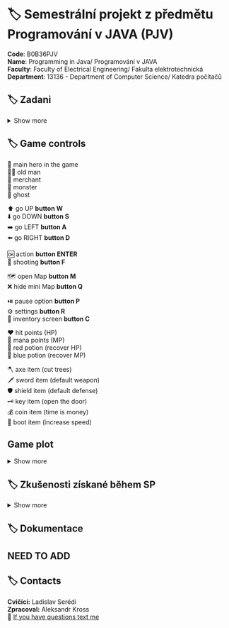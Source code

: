 # :label: Semestrální projekt z předmětu Programování v JAVA  (PJV)

**Code**: B0B36PJV <br>
**Name**: Programming in Java/ Programování v JAVA <br>
**Faculty**: Faculty of Electrical Engineering/ Fakulta elektrotechnická <br>
**Department**: 13136 - Department of Computer Science/ Katedra počítačů <br>


## :label: Zadani
<details><summary> Show more </summary>
Typická RPG hra, která je tímto tématem zamýšlena je například tato https://darkwalllke.itch.io/simple-rpg

Nezapomínejte, že vaším cílem není vytvořit hru jako takovou (hodně levelů, příběh atd.), ale engine na spuštění a odehrání levelů popsaných externími soubory.
Hra bude umět načítat seznam předmětů ze souboru. Tyto předměty bude mít hráč na začátku hry. Na konci hry bude umět hra uložit seznam předmětů ve stejném formátu.
Každý level bude popsaný v externím souboru v rozumném formátu – je na vás jaký formát si zvolíte. Pro demonstraci stačí vytvořet jeden až dva levely hry na kterých bude předvedena funkčnost všech prvků, inventáře a boje s nepřítelem.
Pokud soubory s levely nejsou human-readable, musí být vytvořen editor těchto souborů.
V rámci hry bude implementován způsob souboje s příšerami.
Hrdina bude umět pomocí sebraných předmětů interagovat s dalšími předměty (otevře dveře klíčem, rozbije truhlu palicí atd.).
Herní engine musí být vybaven GUI.

</details>

## :label: Game controls


👨               main hero in the game <br>
👨‍🦳	            old man <br>
🧑               merchant <br>
👾               monster <br>
👻               ghost <br>


⬆️ 		         go UP **button W** <br>
⬇️	             go DOWN **button S** <br>
➡️	             go LEFT **button A** <br>
⬅️		         go RIGHT **button D** <br>

🆗	    	     action **button ENTER** <br>
🏹	             shooting **button F** <br>

🗺️               open Map **button M**<br>
❌               hide mini Map **button Q**<br>


⏯️	             pause option **button P** <br>
⚙️               settings **button R**<br>
👜  		     inventory screen **button C** <br>

❤️	             hit points (HP) <br>
🔷	             mana points (MP) <br>
🔴               red potion (recover HP) <br>
🔵               blue potion (recover MP)<br>


🪓      	     axe item (cut trees)<br>
🗡️               sword item (default weapon)<br>
🛡️               shield item (default defense)<br>
🗝️	              key item (open the door)<br>
💰	             coin item (time is money)<br>
👢               boot item (increase speed)<br>


## Game plot

<details><summary> Show more </summary>

The goal of the game is for the player to collect keys and open the chest. To do this, he first needs to find an axe. Then he will be able to cut down the yellow trees. <br>

In the center of the map there is a teleport to the island. This teleport is hidden behind yellow trees. <br>

The hero needs to move to the island, where he will find prizes and a new teleport to the location FEL (map number 2). <br>

At the FEL, the main character will be able to change the location and get into the PJV office, where one of the keys is hidden. Also in PJV's office there will be a teleport to the new location Gold (map number 3).<br>

In this location, the player needs to fight 3 strong ghosts, after which he will be able to get the second key.<br>

There will also be gold as a reward. After that, the hero should return to the main map. <br>

The hero will open two doors. Then he will be able to find a third key, with which he will open the last door to the treasure. <br>


After the player opens the chest, they can continue to fight the monsters because the world is in danger. And only our hero can save the world.

</details>





## :label: Zkušenosti získané během SP

<details><summary> Show more </summary>

Describe my experience.. Bla bla bla.

</details>


## :label: Dokumentace
## NEED TO ADD


## :label: Contacts

**Cvičící:** Ladislav Serédi <br>
**Zpracoval:** Aleksandr Kross  <br>
:email: [If you have questions text me](mailto:krossale@fel.czut.cz)



